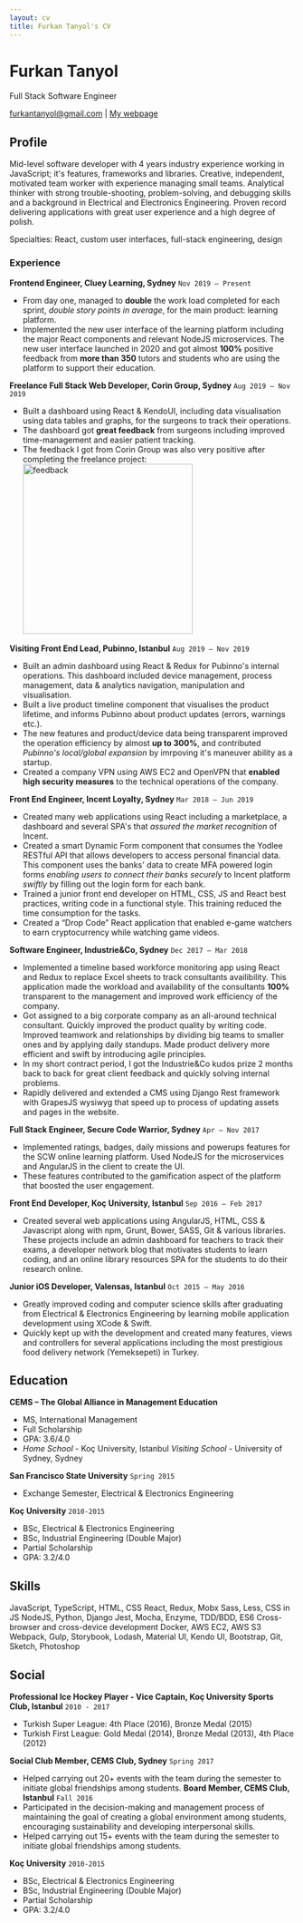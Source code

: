 ```yaml
---
layout: cv
title: Furkan Tanyol's CV
---
```


# Furkan Tanyol

Full Stack Software Engineer

<div id="webaddress">
<a href="furkantanyol@gmail.com">furkantanyol@gmail.com</a>
| <a href="https://spaceocean.co">My webpage</a>
</div>

## Profile

Mid-level software developer with 4 years industry experience working in JavaScript; it's features, frameworks and libraries. Creative, independent, motivated team worker with experience managing small teams. Analytical thinker with strong trouble-shooting, problem-solving, and debugging skills and a background in Electrical and Electronics Engineering. Proven record delivering applications with great user experience and a high degree of polish.

Specialties: React, custom user interfaces, full-stack engineering, design

### Experience

**Frontend Engineer, Cluey Learning, Sydney** `Nov 2019 – Present`

- From day one, managed to **double** the work load completed for each sprint, _double story points in average_, for the main product: learning platform.
- Implemented the new user interface of the learning platform including the major React components and relevant NodeJS microservices. The new user interface launched in 2020 and got almost **100%** positive feedback from **more than 350** tutors and students who are using the platform to support their education.

**Freelance Full Stack Web Developer, Corin Group, Sydney** `Aug 2019 – Nov 2019`

- Built a dashboard using React & KendoUI, including data visualisation using data tables and graphs, for the surgeons to track their operations.
- The dashboard got **great feedback** from surgeons including improved time-management and easier patient tracking.
- The feedback I got from Corin Group was also very positive after completing the freelance project:
  <img style="width: 300px" src='https://ftanyol.s3-ap-southeast-2.amazonaws.com/images/corin-feedback.png' alt='feedback' />

**Visiting Front End Lead, Pubinno, Istanbul** `Aug 2019 – Nov 2019`

- Built an admin dashboard using React & Redux for Pubinno's internal operations. This dashboard included device management, process management, data & analytics navigation, manipulation and visualisation.
- Built a live product timeline component that visualises the product lifetime, and informs Pubinno about product updates (errors, warnings etc.).
- The new features and product/device data being transparent improved the operation efficiency by almost **up to 300%**, and contributed _Pubinno's local/global expansion_ by imrpoving it's maneuver ability as a startup.
- Created a company VPN using AWS EC2 and OpenVPN that **enabled high security measures** to the technical operations of the company.

**Front End Engineer, Incent Loyalty, Sydney** `Mar 2018 – Jun 2019`

- Created many web applications using React including a marketplace, a dashboard and several SPA's that _assured the market recognition_ of Incent.
- Created a smart Dynamic Form component that consumes the Yodlee RESTful API that allows developers to access personal financial data. This component uses the banks' data to create MFA powered login forms _enabling users to connect their banks securely_ to Incent platform _swiftly_ by filling out the login form for each bank.
- Trained a junior front end developer on HTML, CSS, JS and React best practices, writing code in a functional style. This training reduced the time consumption for the tasks.
- Created a “Drop Code” React application that enabled e-game watchers to earn cryptocurrency while watching game videos.

**Software Engineer, Industrie&Co, Sydney** `Dec 2017 – Mar 2018`

- Implemented a timeline based workforce monitoring app using React and Redux to replace Excel sheets to track consultants availibility. This application made the workload and availability of the consultants **100%** transparent to the management and improved work efficiency of the company.
- Got assigned to a big corporate company as an all-around technical consultant. Quickly improved the product quality by writing code. Improved teamwork and relationships by dividing big teams to smaller ones and by applying daily standups. Made product delivery more efficient and swift by introducing agile principles.
- In my short contract period, I got the Industrie&Co kudos prize 2 months back to back for great client feedback and quickly solving internal problems.
- Rapidly delivered and extended a CMS using Django Rest framework with GrapesJS wysiwyg that speed up to process of updating assets and pages in the website.

**Full Stack Engineer, Secure Code Warrior, Sydney** `Apr – Nov 2017`

- Implemented ratings, badges, daily missions and powerups features for the SCW online learning platform. Used NodeJS for the microservices and AngularJS in the client to create the UI.
- These features contributed to the gamification aspect of the platform that boosted the user engagement.

**Front End Developer, Koç University, Istanbul** `Sep 2016 – Feb 2017`

- Created several web applications using AngularJS, HTML, CSS & Javascript along with npm, Grunt, Bower, SASS, Git & various libraries. These projects include an admin dashboard for teachers to track their exams, a developer network blog that motivates students to learn coding, and an online library resources SPA for the students to do their research online.

**Junior iOS Developer, Valensas, Istanbul** `Oct 2015 – May 2016`

- Greatly improved coding and computer science skills after graduating from Electrical & Electronics Engineering by learning mobile application development using XCode & Swift.
- Quickly kept up with the development and created many features, views and controllers for several applications including the most prestigious food delivery network (Yemeksepeti) in Turkey.

## Education

**CEMS – The Global Alliance in Management Education**

- MS, International Management
- Full Scholarship
- GPA: 3.6/4.0
- _Home School_ - Koç University, Istanbul
  _Visiting School_ - University of Sydney, Sydney

**San Francisco State University** `Spring 2015`

- Exchange Semester, Electrical & Electronics Engineering

**Koç University** `2010-2015`

- BSc, Electrical & Electronics Engineering
- BSc, Industrial Engineering (Double Major)
- Partial Scholarship
- GPA: 3.2/4.0

## Skills

JavaScript, TypeScript, HTML, CSS
React, Redux, Mobx
Sass, Less, CSS in JS
NodeJS, Python, Django
Jest, Mocha, Enzyme, TDD/BDD, ES6
Cross-browser and cross-device development
Docker, AWS EC2, AWS S3
Webpack, Gulp, Storybook, Lodash, Material UI, Kendo UI, Bootstrap,
Git, Sketch, Photoshop

## Social

**Professional Ice Hockey Player - Vice Captain, Koç University Sports Club, Istanbul** `2010 - 2017`

- Turkish Super League: 4th Place (2016), Bronze Medal (2015)
- Turkish First League: Gold Medal (2014), Bronze Medal (2013), 4th Place (2012)

**Social Club Member, CEMS Club, Sydney** `Spring 2017`

- Helped carrying out 20+ events with the team during the semester to initiate global friendships among students.
  **Board Member, CEMS Club, Istanbul** `Fall 2016`
- Participated in the decision-making and management process of maintaining the goal of creating a global environment among students, encouraging sustainability and developing interpersonal skills.
- Helped carrying out 15+ events with the team during the semester to initiate global friendships among students.

**Koç University** `2010-2015`

- BSc, Electrical & Electronics Engineering
- BSc, Industrial Engineering (Double Major)
- Partial Scholarship
- GPA: 3.2/4.0

<!-- ### Footer

Last updated: May 2013 -->

